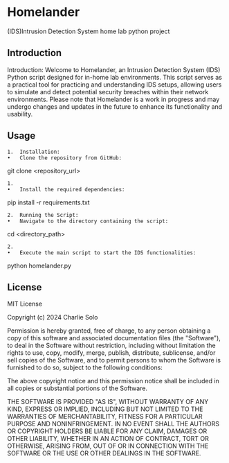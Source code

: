 # Homelander
(IDS)Intrusion Detection System home lab python project


## Introduction
Introduction:
Welcome to Homelander, an Intrusion Detection System (IDS) Python script designed for in-home lab environments. 
This script serves as a practical tool for practicing and understanding IDS setups, allowing users to simulate 
and detect potential security breaches within their network environments. Please note that Homelander is a work
in progress and may undergo changes and updates in the future to enhance its functionality and usability.



## Usage
	1.	Installation:
	•	Clone the repository from GitHub:

git clone <repository_url>

	1.	
	•	Install the required dependencies:

pip install -r requirements.txt


	2.	Running the Script:
	•	Navigate to the directory containing the script:

cd <directory_path>

	2.	
	•	Execute the main script to start the IDS functionalities:

python homelander.py



## License

MIT License

Copyright (c) 2024 Charlie Solo

Permission is hereby granted, free of charge, to any person obtaining a copy
of this software and associated documentation files (the "Software"), to deal
in the Software without restriction, including without limitation the rights
to use, copy, modify, merge, publish, distribute, sublicense, and/or sell
copies of the Software, and to permit persons to whom the Software is
furnished to do so, subject to the following conditions:

The above copyright notice and this permission notice shall be included in all
copies or substantial portions of the Software.

THE SOFTWARE IS PROVIDED "AS IS", WITHOUT WARRANTY OF ANY KIND, EXPRESS OR
IMPLIED, INCLUDING BUT NOT LIMITED TO THE WARRANTIES OF MERCHANTABILITY,
FITNESS FOR A PARTICULAR PURPOSE AND NONINFRINGEMENT. IN NO EVENT SHALL THE
AUTHORS OR COPYRIGHT HOLDERS BE LIABLE FOR ANY CLAIM, DAMAGES OR OTHER
LIABILITY, WHETHER IN AN ACTION OF CONTRACT, TORT OR OTHERWISE, ARISING FROM,
OUT OF OR IN CONNECTION WITH THE SOFTWARE OR THE USE OR OTHER DEALINGS IN THE
SOFTWARE.